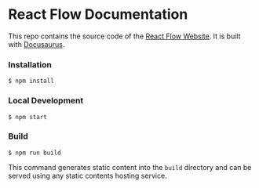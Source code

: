 # React Flow Documentation

This repo contains the source code of the [React Flow Website](https://reactflow.dev). It is built with [Docusaurus](https://docusaurus.io/).

### Installation

```
$ npm install
```

### Local Development

```
$ npm start
```

### Build

```
$ npm run build
```

This command generates static content into the `build` directory and can be served using any static contents hosting service.
